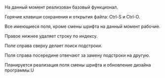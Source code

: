 На данный момент реализован базовый функционал.

Горячие клавиши сохранения и открытия файла: Ctrl-S и Ctrl-O.

Все имеющиеся поля, кроме смены шрифта на данный момент рабочие.

Правое нижнее удаляет строку по индексу.

Поле справа сверху делает поиск подстроки.

Поля справа посередине отвечают за замену подстроки на другую.

Планируется реализация поля смены шрифта и обновление дизайна программы.U
